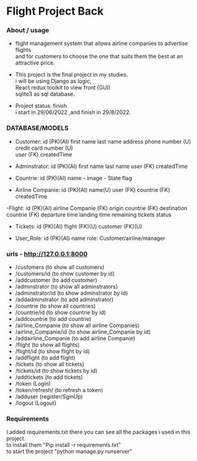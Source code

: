 # Flight Project Back

### About / usage
- flight management system that allows airline companies to advertise flights  <br/> 
and for customers to choose the one that suits them the best at an attractive price.

- This project is the final project in my studies. <br/>
    i will be using Django as logic,<br/>
    React redux toolkit to view front (GUI)<br/>
    sqlite3 as sql database.<br/>


- Project status: finish <br/>
  i start in 29/06/2022 ,and finish in 29/8/2022.<br/>

### DATABASE/MODELS

- Customer:
    id (PK)(AI)
    first name 
    last name
    address 
    phone number (U)
    credit card number (U)        
    user (FK)
    createdTime

- Adminstrator:
    id (PK)(AI)
    first name
    last name
    user (FK)
    createdTime
    
- Countrie:
    id (PK)(AI)
    name - 
    image - State flag

- Airline Companie:
    id (PK)(AI)
    name(U)
    user (FK)
    countrie (FK) 
    createdTime

-Flight:
    id (PK)(AI)
    airline Companie (FK) 
    origin countrie (FK)
    destination countrie (FK)
    departure time
    landing time
    remaining tickets 
    status

- Tickets:
    id (PK)(AI)
    flight (FK)(U)
    customer (FK)(U) 

- User_Role:
    id (PK)(AI)
    name role: Customer/airline/manager


### urls - http://127.0.0.1:8000
- /customers (to show all customers)
- /customers/id (to show customer by id)
- /addcustomer (to add customer)
- /adminstrator (to show all adminstrators)
- /adminstrator/id (to show adminstrator by id)
- /addadminstrator (to add adminstrator)
- /countrie (to show all countries)
- /countrie/id (to show countrie by id)
- /addcountrie (to add countrie)
- /airline_Companie (to show all airline Companies)
- /airline_Companie/id (to show  airline_Companie by id) 
- /addairline_Companie  (to add airline Companie)
- /flight (to show all flights)
- /flight/id (to show flight by id)
- /addflight (to add  flight)
- /tickets  (to show all tickets)
- /tickets/id  (to show  tickets by id)
- /addtickets (to add tickets)
- /token (Login)
- /token/refresh/ (to refresh a token)
- /adduser (register/SginUp)
- /logout (Logout)
### Requirements
I added requirements.txt there you can see all the packages i used in this project.<br/>
to install them "Pip install -r requirements.txt" <br/>
to start the project "python manage.py runserver" <br/>